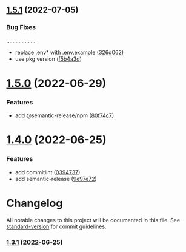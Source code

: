 ## [1.5.1](https://github.com/xg4/vite-react-template/compare/v1.5.0...v1.5.1) (2022-07-05)


### Bug Fixes
...................
* replace .env* with .env.example ([326d062](https://github.com/xg4/vite-react-template/commit/326d0624981e69f35c9c1c02d36c21b6c48ec4c4))
* use pkg version ([f5b4a3d](https://github.com/xg4/vite-react-template/commit/f5b4a3d15f1fd4c34d381c0da5550dfd4d7177c0))

# [1.5.0](https://github.com/xg4/vite-react-template/compare/v1.4.0...v1.5.0) (2022-06-29)


### Features

* add @semantic-release/npm ([80f74c7](https://github.com/xg4/vite-react-template/commit/80f74c7b9dcd2e080b0ca48768c2a7dc3fc3cf52))

# [1.4.0](https://github.com/xg4/vite-react-template/compare/v1.3.0...v1.4.0) (2022-06-25)


### Features

* add commitlint ([0394737](https://github.com/xg4/vite-react-template/commit/0394737258cb8f67b23a44c936373b7a0541f080))
* add semantic-release ([9e97e72](https://github.com/xg4/vite-react-template/commit/9e97e72568e9c6b95d974d3667a1080668e60807))

# Changelog

All notable changes to this project will be documented in this file. See [standard-version](https://github.com/conventional-changelog/standard-version) for commit guidelines.

### [1.3.1](https://github.com/xg4/vite-react-template/compare/v1.3.0...v1.3.1) (2022-06-25)

